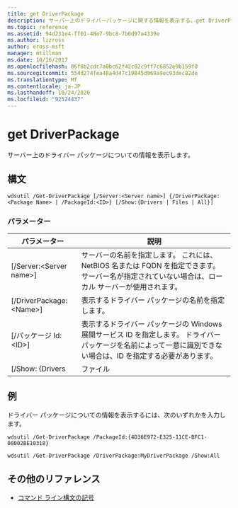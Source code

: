 ```yaml
---
title: get DriverPackage
description: サーバー上のドライバーパッケージに関する情報を表示する、get DriverPackage のリファレンス記事です。
ms.topic: reference
ms.assetid: 94d231e4-ff01-48e7-9bc8-7b0d97a4339e
ms.author: lizross
author: eross-msft
manager: mtillman
ms.date: 10/16/2017
ms.openlocfilehash: 86f8b2cdc7a0bc62f42c02c9ff7c6852e9b159f0
ms.sourcegitcommit: 554d274fea48a4d47c19845d969a9ec93dec82de
ms.translationtype: MT
ms.contentlocale: ja-JP
ms.lasthandoff: 10/24/2020
ms.locfileid: "92524437"
---
```

# <a name="get-driverpackage"></a>get DriverPackage

サーバー上のドライバー パッケージについての情報を表示します。

## <a name="syntax"></a>構文

```
wdsutil /Get-DriverPackage [/Server:<Server name>] {/DriverPackage:<Package Name> | /PackageId:<ID>} [/Show:{Drivers | Files | All}]
```

### <a name="parameters"></a>パラメーター

|        パラメーター         |                                                                           説明                                                                            |
|--------------------------|------------------------------------------------------------------------------------------------------------------------------------------------------------------|
| [/Server:\<Server name>] |              サーバーの名前を指定します。 これには、NetBIOS 名または FQDN を指定できます。 サーバー名が指定されていない場合は、ローカル サーバーが使用されます。               |
| [/DriverPackage:\<Name>] |                                                        表示するドライバー パッケージの名前を指定します。                                                         |
|    [/パッケージ Id:\<ID>]    | 表示するドライバー パッケージの Windows 展開サービス ID を指定します。 ドライバー パッケージを名前によって一意に識別できない場合は、ID を指定する必要があります。 |
|     [/Show: {Drivers     |                                                                              ファイル                                                                               |

## <a name="examples"></a>例

ドライバー パッケージについての情報を表示するには、次のいずれかを入力します。
```
wdsutil /Get-DriverPackage /PackageId:{4D36E972-E325-11CE-BFC1-08002BE10318}
```
```
wdsutil /Get-DriverPackage /DriverPackage:MyDriverPackage /Show:All
```

## <a name="additional-references"></a>その他のリファレンス

- [コマンド ライン構文の記号](command-line-syntax-key.md)